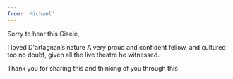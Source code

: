 ```yaml
---
from: 'Michael'
---
```


Sorry to hear this Gisele,  

I loved D'artagnan’s nature A very proud and confident fellow, and cultured too no doubt, given all the live theatre he witnessed.  

Thank you for sharing this and thinking of you through this 